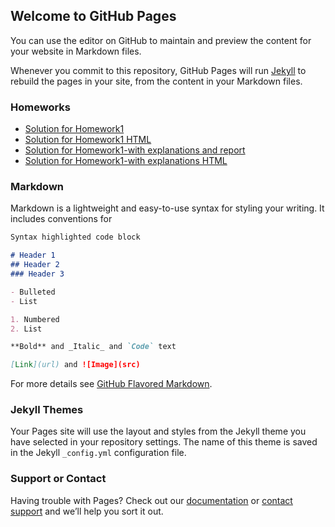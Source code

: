 ## Welcome to GitHub Pages

You can use the editor on GitHub to maintain and preview the content for your website in Markdown files.

Whenever you commit to this repository, GitHub Pages will run [Jekyll](https://jekyllrb.com/) to rebuild the pages in your site, from the content in your Markdown files.

### Homeworks
* [Solution for Homework1](https://github.com/BU-IE-582/fall-24-Simayikraergul/blob/main/HW1-code.ipynb)
* [Solution for Homework1 HTML](HW1-code.html)
* [Solution for Homework1-with explanations and report](https://github.com/BU-IE-582/fall-24-Simayikraergul/blob/main/HW1-2.ipynb)
* [Solution for Homework1-with explanations HTML](HW1-2.html)

### Markdown

Markdown is a lightweight and easy-to-use syntax for styling your writing. It includes conventions for

```markdown
Syntax highlighted code block

# Header 1
## Header 2
### Header 3

- Bulleted
- List

1. Numbered
2. List

**Bold** and _Italic_ and `Code` text

[Link](url) and ![Image](src)
```

For more details see [GitHub Flavored Markdown](https://guides.github.com/features/mastering-markdown/).

### Jekyll Themes

Your Pages site will use the layout and styles from the Jekyll theme you have selected in your repository settings. The name of this theme is saved in the Jekyll `_config.yml` configuration file.

### Support or Contact

Having trouble with Pages? Check out our [documentation](https://docs.github.com/categories/github-pages-basics/) or [contact support](https://support.github.com/contact) and we’ll help you sort it out.